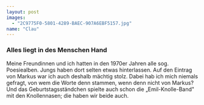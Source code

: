 ```yaml
---
layout: post
images:
  - "2C9775F0-5801-4289-BAEC-907A6EBF5157.jpg"
name: "Clau"
---
```


### Alles liegt in des Menschen Hand

Meine Freundinnen und ich hatten in den 1970er Jahren alle sog. Poesiealben. Jungs haben dort selten etwas hinterlassen. Auf den Eintrag von Markus war ich auch deshalb mächtig stolz. Dabei hab ich mich niemals gefragt, von wem die Worte denn stammen, wenn denn nicht von Markus? Und das Geburtstagsständchen spielte auch schon die „Emil-Knolle-Band" mit den Knollennasen; die haben wir beide auch.
